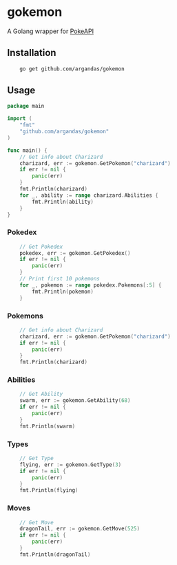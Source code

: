 # gokemon
A Golang wrapper for [PokeAPI](http://pokeapi.co/)

## Installation

```bash
	go get github.com/argandas/gokemon
```

## Usage

```go
package main

import (
	"fmt"
	"github.com/argandas/gokemon"
)

func main() {
	// Get info about Charizard
	charizard, err := gokemon.GetPokemon("charizard")
	if err != nil {
		panic(err)
	}
	fmt.Println(charizard)
	for _, ability := range charizard.Abilities {
		fmt.Println(ability)
	}
}
```

### Pokedex
```go
	// Get Pokedex
	pokedex, err := gokemon.GetPokedex()
	if err != nil {
		panic(err)
	}
	// Print first 10 pokemons
	for _, pokemon := range pokedex.Pokemons[:5] {
		fmt.Println(pokemon)
	}
```

### Pokemons
```go
	// Get info about Charizard
	charizard, err := gokemon.GetPokemon("charizard")
	if err != nil {
		panic(err)
	}
	fmt.Println(charizard)
```

### Abilities
```go
	// Get Ability
	swarm, err := gokemon.GetAbility(68)
	if err != nil {
		panic(err)
	}
	fmt.Println(swarm)
```

### Types
```go
	// Get Type
	flying, err := gokemon.GetType(3)
	if err != nil {
		panic(err)
	}
	fmt.Println(flying)
```

### Moves
```go
	// Get Move
	dragonTail, err := gokemon.GetMove(525)
	if err != nil {
		panic(err)
	}
	fmt.Println(dragonTail)
```